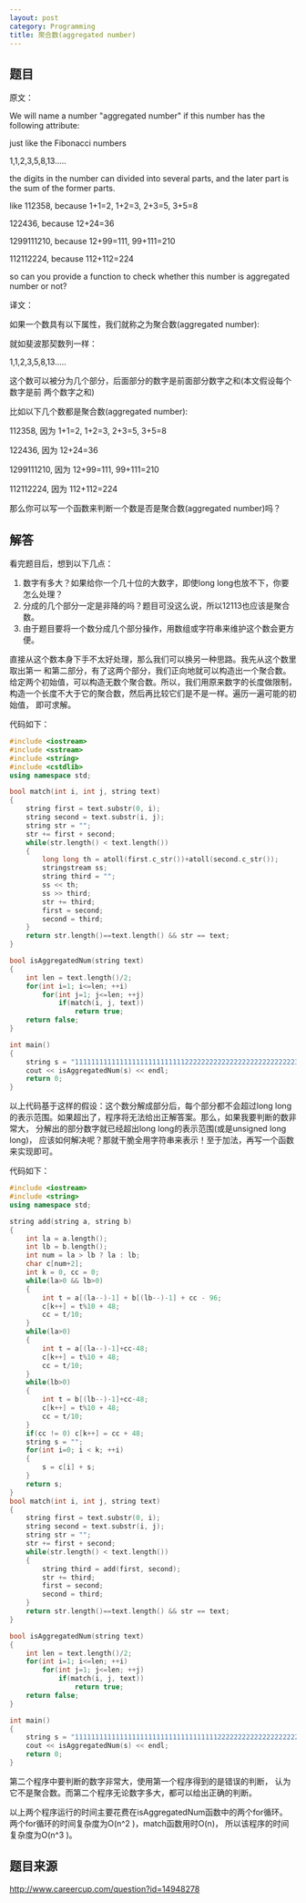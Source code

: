 ```yaml
---
layout: post
category: Programming
title: 聚合数(aggregated number)
---
```


## 题目

原文：

We will name a number "aggregated number" if this number has the following
attribute:

just like the Fibonacci numbers

1,1,2,3,5,8,13.....

the digits in the number can divided into several parts, and the later part is the sum of the former parts.

like 112358, because 1+1=2, 1+2=3, 2+3=5, 3+5=8

122436, because 12+24=36

1299111210, because 12+99=111, 99+111=210

112112224, because 112+112=224

so can you provide a function to check whether this number is aggregated number
or not?

译文：

如果一个数具有以下属性，我们就称之为聚合数(aggregated number):

就如斐波那契数列一样：

1,1,2,3,5,8,13.....

这个数可以被分为几个部分，后面部分的数字是前面部分数字之和(本文假设每个数字是前
两个数字之和)

比如以下几个数都是聚合数(aggregated number):

112358, 因为 1+1=2, 1+2=3, 2+3=5, 3+5=8

122436, 因为 12+24=36

1299111210, 因为 12+99=111, 99+111=210

112112224, 因为 112+112=224

那么你可以写一个函数来判断一个数是否是聚合数(aggregated number)吗？

## 解答

看完题目后，想到以下几点：

1. 数字有多大？如果给你一个几十位的大数字，即使long long也放不下，你要怎么处理？
1. 分成的几个部分一定是非降的吗？题目可没这么说，所以12113也应该是聚合数。
1. 由于题目要将一个数分成几个部分操作，用数组或字符串来维护这个数会更方便。

直接从这个数本身下手不太好处理，那么我们可以换另一种思路。我先从这个数里取出第一
和第二部分，有了这两个部分，我们正向地就可以构造出一个聚合数。
给定两个初始值，可以构造无数个聚合数。所以，我们用原来数字的长度做限制，
构造一个长度不大于它的聚合数，然后再比较它们是不是一样。遍历一遍可能的初始值，
即可求解。

代码如下：

```cpp
#include <iostream>
#include <sstream>
#include <string>
#include <cstdlib>
using namespace std;

bool match(int i, int j, string text)
{
    string first = text.substr(0, i);
    string second = text.substr(i, j);
    string str = "";
    str += first + second;
    while(str.length() < text.length())
    {
        long long th = atoll(first.c_str())+atoll(second.c_str());
        stringstream ss;
        string third = "";
        ss << th;
        ss >> third;
        str += third;
        first = second;
        second = third;
    }
    return str.length()==text.length() && str == text;
}

bool isAggregatedNum(string text)
{
    int len = text.length()/2;
    for(int i=1; i<=len; ++i)
        for(int j=1; j<=len; ++j)
            if(match(i, j, text))
                return true;
    return false;
}

int main()
{
    string s = "1111111111111111111111111112222222222222222222222222223333333333333333333333";
    cout << isAggregatedNum(s) << endl;
    return 0;
}
```

以上代码基于这样的假设：这个数分解成部分后，每个部分都不会超过long long
的表示范围。如果超出了，程序将无法给出正解答案。那么，如果我要判断的数非常大，
分解出的部分数字就已经超出long long的表示范围(或是unsigned long long)，
应该如何解决呢？那就干脆全用字符串来表示！至于加法，再写一个函数来实现即可。

代码如下：

```cpp
#include <iostream>
#include <string>
using namespace std;

string add(string a, string b)
{
    int la = a.length();
    int lb = b.length();
    int num = la > lb ? la : lb;
    char c[num+2];
    int k = 0, cc = 0;
    while(la>0 && lb>0)
    {
        int t = a[(la--)-1] + b[(lb--)-1] + cc - 96;
        c[k++] = t%10 + 48;
        cc = t/10;
    }
    while(la>0)
    {
        int t = a[(la--)-1]+cc-48;
        c[k++] = t%10 + 48;
        cc = t/10;
    }
    while(lb>0)
    {
        int t = b[(lb--)-1]+cc-48;
        c[k++] = t%10 + 48;
        cc = t/10;
    }
    if(cc != 0) c[k++] = cc + 48;
    string s = "";
    for(int i=0; i < k; ++i)
    {
        s = c[i] + s;
    }
    return s;
}
bool match(int i, int j, string text)
{
    string first = text.substr(0, i);
    string second = text.substr(i, j);
    string str = "";
    str += first + second;
    while(str.length() < text.length())
    {
        string third = add(first, second);
        str += third;
        first = second;
        second = third;
    }
    return str.length()==text.length() && str == text;
}

bool isAggregatedNum(string text)
{
    int len = text.length()/2;
    for(int i=1; i<=len; ++i)
        for(int j=1; j<=len; ++j)
            if(match(i, j, text))
                return true;
    return false;
}

int main()
{
    string s = "111111111111111111111111111111111112222222222222222222222222222222222233333333333333333333333333333333333";
    cout << isAggregatedNum(s) << endl;
    return 0;
}
```

第二个程序中要判断的数字非常大，使用第一个程序得到的是错误的判断，
认为它不是聚合数。而第二个程序无论数字多大，都可以给出正确的判断。

以上两个程序运行的时间主要花费在isAggregatedNum函数中的两个for循环。
两个for循环的时间复杂度为O(n^2 )，match函数用时O(n)，
所以该程序的时间复杂度为O(n^3 )。

## 题目来源

<http://www.careercup.com/question?id=14948278>

